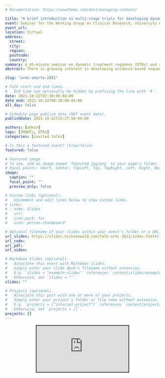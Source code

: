 ```yaml
---
# Documentation: https://wowchemy.com/docs/managing-content/

title: "A brief introduction to multi-stage trials for developing dynamic treatment regimens"
event: Seminar for the Working Group on Clinical Research, University of Rochester Medical Center
event_url:
location: Virtual
address:
  street:
  city:
  region:
  postcode:
  country:
summary: A 45-minute seminar on dynamic treatment regimens (DTRs) and sequential multiple-assignment randomized trials for a clinical audience.
abstract: There is growing interest in developing evidence-based sequences of treatment which are able to adapt to an individual's changing needs over time. In this talk, I introduce dynamic treatment regimens, which seek to operationalize clinical practice in the sense that they provide a set of individualized treatment recommendations, and sequential multiple-assignment randomized trials, which help scientists answer questions about dynamic treatment regimens. The talk is aimed at a clinical audience, and uses an example from the field of alcohol use disorder.

slug: "urmc-smarts-2021"

# Talk start and end times.
#   End time can optionally be hidden by prefixing the line with `#`.
date: 2021-10-22T07:30:00-04:00
date_end: 2021-10-22T08:30:00-04:00
all_day: false

# Schedule page publish date (NOT event date).
publishDate: 2021-10-22T15:27:50-04:00

authors: [admin]
tags: [SMARTs, DTRs]
categories: [invited talks]

# Is this a featured event? (true/false)
featured: false

# Featured image
# To use, add an image named `featured.jpg/png` to your page's folder. 
# Focal points: Smart, Center, TopLeft, Top, TopRight, Left, Right, BottomLeft, Bottom, BottomRight.
image:
  caption: ""
  focal_point: ""
  preview_only: false

# Custom links (optional).
#   Uncomment and edit lines below to show custom links.
# links:
# - name: Slides
#   url: 
#   icon_pack: fas
#   icon: person-chalkboard

# Optional filename of your slides within your event's folder or a URL.
url_slides: https://slides.nickseewald.com/talk-urmc-2021/index.html#1
url_code:
url_pdf:
url_video:

# Markdown Slides (optional).
#   Associate this event with Markdown slides.
#   Simply enter your slide deck's filename without extension.
#   E.g. `slides = "example-slides"` references `content/slides/example-slides.md`.
#   Otherwise, set `slides = ""`.
slides: ""

# Projects (optional).
#   Associate this post with one or more of your projects.
#   Simply enter your project's folder or file name without extension.
#   E.g. `projects = ["internal-project"]` references `content/project/deep-learning/index.md`.
#   Otherwise, set `projects = []`.
projects: []
---
```


<div class="shareagain-container">
  <div class="shareagain" style="min-width:300px;margin:1em auto;text-align:center;">
    <iframe src="https://slides.nickseewald.com/talk-urmc-2021/index.html" class="responsive-iframe" style="border:2px solid currentColor;" loading="lazy" allowfullscreen></iframe>
    <script>fitvids('.shareagain', {players: 'iframe'});</script>
  </div>
</div>
